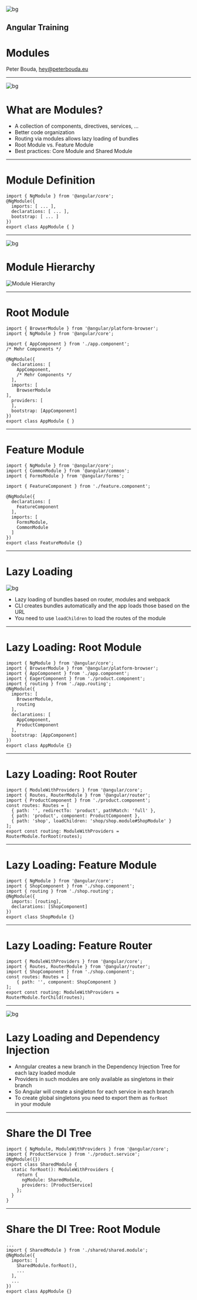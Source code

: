 <!-- $size: 16:9 -->

![bg](images/slide_bg.png)

## Angular Training
# Modules

Peter Bouda, hey@peterbouda.eu

---

![bg](images/slide_bg.png)

# What are Modules?

* A collection of components, directives, services, ...
* Better code organization
* Routing via modules allows lazy loading of bundles
* Root Module vs. Feature Module
* Best practices: Core Module and Shared Module

---

# Module Definition

```
import { NgModule } from '@angular/core';
@NgModule({
  imports: [ ... ],
  declarations: [ ... ],
  bootstrap: [ ... ]
})
export class AppModule { }
```

---

![bg](images/slide_bg.png)

# Module Hierarchy

![Module Hierarchy](images/module_hierarchy.png)


---

# Root Module

```
import { BrowserModule } from '@angular/platform-browser';
import { NgModule } from '@angular/core';

import { AppComponent } from './app.component';
/* Mehr Components */

@NgModule({
  declarations: [
    AppComponent,
    /* Mehr Components */
  ],
  imports: [
    BrowserModule
],
  providers: [
  ],
  bootstrap: [AppComponent]
})
export class AppModule { }
```

---

# Feature Module

```
import { NgModule } from '@angular/core';
import { CommonModule } from '@angular/common';
import { FormsModule } from '@angular/forms';

import { FeatureComponent } from './feature.component';

@NgModule({
  declarations: [
    FeatureComponent
  ],
  imports: [
    FormsModule,
    CommonModule
  ]
})
export class FeatureModule {}
```

---

# Lazy Loading

![bg](images/slide_bg.png)

* Lazy loading of bundles based on router, modules and webpack
* CLI creates bundles automatically and the app loads those based on the URL
* You need to use `loadChildren` to load the routes of the module

---

# Lazy Loading: Root Module

```
import { NgModule } from '@angular/core';
import { BrowserModule } from '@angular/platform-browser';
import { AppComponent } from './app.component';
import { EagerComponent } from './product.component';
import { routing } from './app.routing';
@NgModule({
  imports: [
    BrowserModule,
    routing
  ],
  declarations: [
    AppComponent,
    ProductComponent
  ],
  bootstrap: [AppComponent]
})
export class AppModule {}
```

---

# Lazy Loading: Root Router

```
import { ModuleWithProviders } from '@angular/core';
import { Routes, RouterModule } from '@angular/router';
import { ProductComponent } from './product.component';
const routes: Routes = [
  { path: '', redirectTo: 'product', pathMatch: 'full' },
  { path: 'product', component: ProductComponent },
  { path: 'shop', loadChildren: 'shop/shop.module#ShopModule' }
];
export const routing: ModuleWithProviders = RouterModule.forRoot(routes);
```

---

# Lazy Loading: Feature Module

```
import { NgModule } from '@angular/core';
import { ShopComponent } from './shop.component';
import { routing } from './shop.routing';
@NgModule({
  imports: [routing],
  declarations: [ShopComponent]
})
export class ShopModule {}
```

---

# Lazy Loading: Feature Router

```
import { ModuleWithProviders } from '@angular/core';
import { Routes, RouterModule } from '@angular/router';
import { ShopComponent } from './shop.component';
const routes: Routes = [
	{ path: '', component: ShopComponent }
];
export const routing: ModuleWithProviders = RouterModule.forChild(routes);
```

---

![bg](images/slide_bg.png)

# Lazy Loading and Dependency Injection


* Anngular creates a new branch in the Dependency Injection Tree for each lazy loaded module
* Providers in such modules are only available as singletons in their branch
* So Angular will create a singleton for each service in each branch
* To create global singletons you need to export them as `forRoot`<br>in your module

---

# Share the DI Tree

```
import { NgModule, ModuleWithProviders } from '@angular/core';
import { ProductService } from './product.service';
@NgModule({})
export class SharedModule {
  static forRoot(): ModuleWithProviders {
    return {
      ngModule: SharedModule,
      providers: [ProductService]
    };
  }
}
```

---

# Share the DI Tree: Root Module

```
...
import { SharedModule } from './shared/shared.module';
@NgModule({
  imports: [
    SharedModule.forRoot(),
    ...
  ],
  ...
})
export class AppModule {}
```
